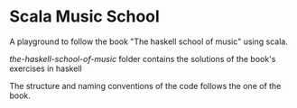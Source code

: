 # **Scala Music School**

A playground to follow the book "The haskell school of music" using scala.

_the-haskell-school-of-music_ folder contains the solutions of the book's exercises in haskell

The structure and naming conventions of the code follows the one of the book.